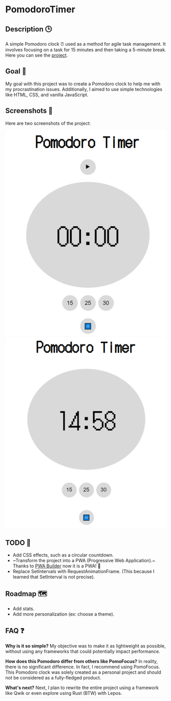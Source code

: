 # PomodoroTimer
## Description 🕒

A simple Pomodoro clock ⏰ used as a method for agile task management. It involves focusing on a task for 15 minutes and then taking a 5-minute break. Here you can see the [project](https://luisandrino.github.io/PomodoroTimer/).

## Goal 🎯

My goal with this project was to create a Pomodoro clock to help me with my procrastination issues. Additionally, I aimed to use simple technologies like HTML, CSS, and vanilla JavaScript.

## Screenshots 📸

Here are two screenshots of the project:

![pomodoro 1](/img/pomodoro1.png)
![Pomodoro 2](/img/pomodoro2.png)

## TODO 📝

- Add CSS effects, such as a circular countdown.
- ~Transform the project into a PWA (Progressive Web Application).~ Thanks to [PWA Builder](https://www.pwabuilder.com/) now it is a PWA! 🥳
- Replace SetIntervals with RequestAnimationFrame. (This because I learned that SetInterval is not precise).

## Roadmap 🗺

- Add stats.
- Add more personalization (ex: choose a theme).


## FAQ ❓

**Why is it so simple?** 
My objective was to make it as lightweight as possible, without using any frameworks that could potentially impact performance.

**How does this Pomodoro differ from others like PomoFocus?** 
In reality, there is no significant difference. In fact, I recommend using PomoFocus. This Pomodoro clock was solely created as a personal project and should not be considered as a fully-fledged product.

**What's next?** 
Next, I plan to rewrite the entire project using a framework like Qwik or even explore using Rust (BTW) with Lepos.
